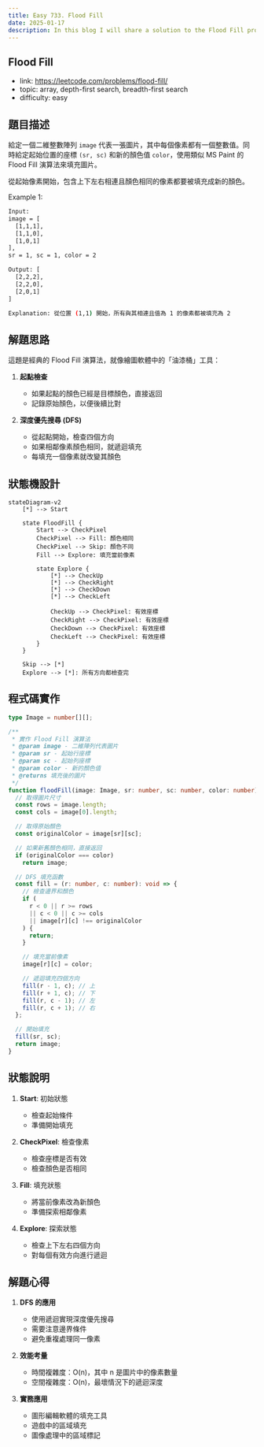 ```yaml
---
title: Easy 733. Flood Fill
date: 2025-01-17
description: In this blog I will share a solution to the Flood Fill problem.
---
```


## Flood Fill

- link: https://leetcode.com/problems/flood-fill/
- topic: array, depth-first search, breadth-first search
- difficulty: easy

## 題目描述

給定一個二維整數陣列 `image` 代表一張圖片，其中每個像素都有一個整數值。同時給定起始位置的座標 `(sr, sc)` 和新的顏色值 `color`，使用類似 MS Paint 的 Flood Fill 演算法來填充圖片。

從起始像素開始，包含上下左右相連且顏色相同的像素都要被填充成新的顏色。

Example 1:

```bash
Input:
image = [
  [1,1,1],
  [1,1,0],
  [1,0,1]
],
sr = 1, sc = 1, color = 2

Output: [
  [2,2,2],
  [2,2,0],
  [2,0,1]
]

Explanation: 從位置 (1,1) 開始，所有與其相連且值為 1 的像素都被填充為 2
```

## 解題思路

這題是經典的 Flood Fill 演算法，就像繪圖軟體中的「油漆桶」工具：

1. **起點檢查**
   - 如果起點的顏色已經是目標顏色，直接返回
   - 記錄原始顏色，以便後續比對

2. **深度優先搜尋 (DFS)**
   - 從起點開始，檢查四個方向
   - 如果相鄰像素顏色相同，就遞迴填充
   - 每填充一個像素就改變其顏色

## 狀態機設計

```mermaid
stateDiagram-v2
    [*] --> Start

    state FloodFill {
        Start --> CheckPixel
        CheckPixel --> Fill: 顏色相同
        CheckPixel --> Skip: 顏色不同
        Fill --> Explore: 填充當前像素

        state Explore {
            [*] --> CheckUp
            [*] --> CheckRight
            [*] --> CheckDown
            [*] --> CheckLeft

            CheckUp --> CheckPixel: 有效座標
            CheckRight --> CheckPixel: 有效座標
            CheckDown --> CheckPixel: 有效座標
            CheckLeft --> CheckPixel: 有效座標
        }
    }

    Skip --> [*]
    Explore --> [*]: 所有方向都檢查完
```

## 程式碼實作

```typescript
type Image = number[][];

/**
 * 實作 Flood Fill 演算法
 * @param image - 二維陣列代表圖片
 * @param sr - 起始行座標
 * @param sc - 起始列座標
 * @param color - 新的顏色值
 * @returns 填充後的圖片
 */
function floodFill(image: Image, sr: number, sc: number, color: number): Image {
  // 取得圖片尺寸
  const rows = image.length;
  const cols = image[0].length;

  // 取得原始顏色
  const originalColor = image[sr][sc];

  // 如果新舊顏色相同，直接返回
  if (originalColor === color)
    return image;

  // DFS 填充函數
  const fill = (r: number, c: number): void => {
    // 檢查邊界和顏色
    if (
      r < 0 || r >= rows
      || c < 0 || c >= cols
      || image[r][c] !== originalColor
    ) {
      return;
    }

    // 填充當前像素
    image[r][c] = color;

    // 遞迴填充四個方向
    fill(r - 1, c); // 上
    fill(r + 1, c); // 下
    fill(r, c - 1); // 左
    fill(r, c + 1); // 右
  };

  // 開始填充
  fill(sr, sc);
  return image;
}
```

## 狀態說明

1. **Start**: 初始狀態
   - 檢查起始條件
   - 準備開始填充

2. **CheckPixel**: 檢查像素
   - 檢查座標是否有效
   - 檢查顏色是否相同

3. **Fill**: 填充狀態
   - 將當前像素改為新顏色
   - 準備探索相鄰像素

4. **Explore**: 探索狀態
   - 檢查上下左右四個方向
   - 對每個有效方向進行遞迴

## 解題心得

1. **DFS 的應用**
   - 使用遞迴實現深度優先搜尋
   - 需要注意邊界條件
   - 避免重複處理同一像素

2. **效能考量**
   - 時間複雜度：O(n)，其中 n 是圖片中的像素數量
   - 空間複雜度：O(n)，最壞情況下的遞迴深度

3. **實務應用**
   - 圖形編輯軟體的填充工具
   - 遊戲中的區域填充
   - 圖像處理中的區域標記
